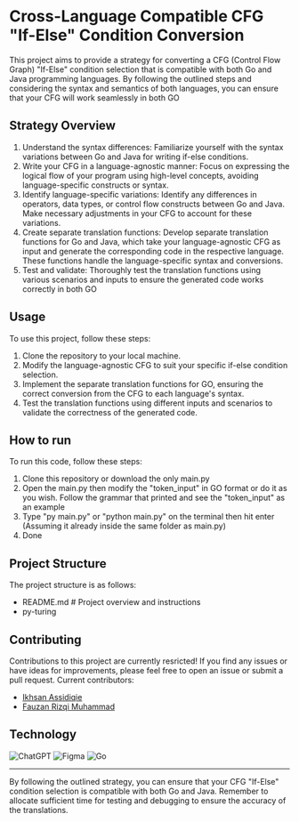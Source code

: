 # Cross-Language Compatible CFG "If-Else" Condition Conversion

This project aims to provide a strategy for converting a CFG (Control Flow Graph) "If-Else" condition selection that is compatible with both Go and Java programming languages. By following the outlined steps and considering the syntax and semantics of both languages, you can ensure that your CFG will work seamlessly in both GO

## Strategy Overview
1. Understand the syntax differences: Familiarize yourself with the syntax variations between Go and Java for writing if-else conditions.
2. Write your CFG in a language-agnostic manner: Focus on expressing the logical flow of your program using high-level concepts, avoiding language-specific constructs or syntax.
3. Identify language-specific variations: Identify any differences in operators, data types, or control flow constructs between Go and Java. Make necessary adjustments in your CFG to account for these variations.
4. Create separate translation functions: Develop separate translation functions for Go and Java, which take your language-agnostic CFG as input and generate the corresponding code in the respective language. These functions handle the language-specific syntax and conversions.
5. Test and validate: Thoroughly test the translation functions using various scenarios and inputs to ensure the generated code works correctly in both GO

## Usage

To use this project, follow these steps:

1. Clone the repository to your local machine.
2. Modify the language-agnostic CFG to suit your specific if-else condition selection.
3. Implement the separate translation functions for GO, ensuring the correct conversion from the CFG to each language's syntax.
4. Test the translation functions using different inputs and scenarios to validate the correctness of the generated code.

## How to run

To run this code, follow these steps:

1. Clone this repository or download the only main.py
2. Open the main.py then modify the "token_input" in GO format or do it as you wish. Follow the grammar that printed and see the "token_input" as an example
3. Type "py main.py" or "python main.py" on the terminal then hit enter (Assuming it already inside the same folder as main.py)
4. Done

## Project Structure

The project structure is as follows:
- README.md              # Project overview and instructions
- py-turing                
## Contributing

Contributions to this project are currently resricted! If you find any issues or have ideas for improvements, please feel free to open an issue or submit a pull request.
Current contributors:
- [Ikhsan Assidiqie](https://github.com/ikhsansdqq)
- [Fauzan Rizqi Muhammad](https://github.com/CakZemprongzz)

## Technology
![ChatGPT](https://img.shields.io/badge/chatGPT-74aa9c?style=for-the-badge&logo=openai&logoColor=white) ![Figma](https://img.shields.io/badge/figma-%23F24E1E.svg?style=for-the-badge&logo=figma&logoColor=white)
![Go](https://img.shields.io/badge/go-%2300ADD8.svg?style=for-the-badge&logo=go&logoColor=white)

___
By following the outlined strategy, you can ensure that your CFG "If-Else" condition selection is compatible with both Go and Java. Remember to allocate sufficient time for testing and debugging to ensure the accuracy of the translations.
